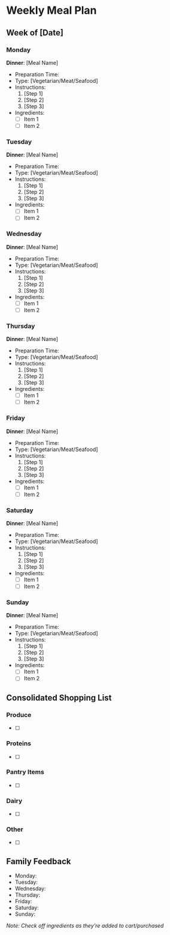 # Weekly Meal Plan

## Week of [Date]

### Monday
**Dinner**: [Meal Name]
- Preparation Time:
- Type: [Vegetarian/Meat/Seafood]
- Instructions:
  1. [Step 1]
  2. [Step 2]
  3. [Step 3]
- Ingredients:
  - [ ] Item 1
  - [ ] Item 2

### Tuesday
**Dinner**: [Meal Name]
- Preparation Time:
- Type: [Vegetarian/Meat/Seafood]
- Instructions:
  1. [Step 1]
  2. [Step 2]
  3. [Step 3]
- Ingredients:
  - [ ] Item 1
  - [ ] Item 2

### Wednesday
**Dinner**: [Meal Name]
- Preparation Time:
- Type: [Vegetarian/Meat/Seafood]
- Instructions:
  1. [Step 1]
  2. [Step 2]
  3. [Step 3]
- Ingredients:
  - [ ] Item 1
  - [ ] Item 2

### Thursday
**Dinner**: [Meal Name]
- Preparation Time:
- Type: [Vegetarian/Meat/Seafood]
- Instructions:
  1. [Step 1]
  2. [Step 2]
  3. [Step 3]
- Ingredients:
  - [ ] Item 1
  - [ ] Item 2

### Friday
**Dinner**: [Meal Name]
- Preparation Time:
- Type: [Vegetarian/Meat/Seafood]
- Instructions:
  1. [Step 1]
  2. [Step 2]
  3. [Step 3]
- Ingredients:
  - [ ] Item 1
  - [ ] Item 2

### Saturday
**Dinner**: [Meal Name]
- Preparation Time:
- Type: [Vegetarian/Meat/Seafood]
- Instructions:
  1. [Step 1]
  2. [Step 2]
  3. [Step 3]
- Ingredients:
  - [ ] Item 1
  - [ ] Item 2

### Sunday
**Dinner**: [Meal Name]
- Preparation Time:
- Type: [Vegetarian/Meat/Seafood]
- Instructions:
  1. [Step 1]
  2. [Step 2]
  3. [Step 3]
- Ingredients:
  - [ ] Item 1
  - [ ] Item 2

## Consolidated Shopping List
### Produce
- [ ]

### Proteins
- [ ]

### Pantry Items
- [ ]

### Dairy
- [ ]

### Other
- [ ]

## Family Feedback
- Monday:
- Tuesday:
- Wednesday:
- Thursday:
- Friday:
- Saturday:
- Sunday:

*Note: Check off ingredients as they're added to cart/purchased*